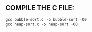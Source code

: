 

## COMPILE THE C FILE:

```C
gcc bubble-sort.c -o bubble-sort -O0
gcc heap-sort.c -o heap-sort -O0
```